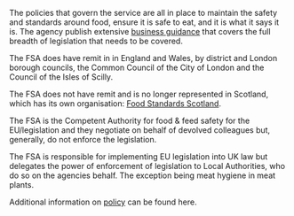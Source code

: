 The policies that govern the service are all in place to maintain the safety and standards around food, ensure it is safe to eat, and it is what it says it is. The agency publish extensive [business guidance](https://www.food.gov.uk/business-guidance) that covers the full breadth of legislation that needs to be covered.

The FSA does have remit in in England and Wales, by district and London borough councils, the Common Council of the City of London and the Council of the Isles of Scilly.

The FSA does not have remit and is no longer represented in Scotland, which has its own organisation: [Food Standards Scotland](https://www.foodstandards.gov.scot/).

The FSA is the Competent Authority for food & feed safety for the EU/legislation and they negotiate on behalf of devolved colleagues but, generally, do not enforce the legislation.

The FSA is responsible for implementing EU legislation into UK law but delegates the power of enforcement of legislation to Local Authorities, who do so on the agencies behalf. The exception being meat hygiene in meat plants.

Additional information on [policy](https://www.food.gov.uk/topic/policy) can be found here.